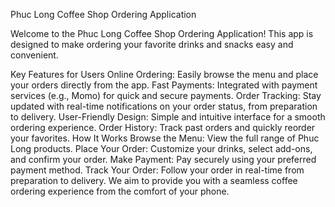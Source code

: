 Phuc Long Coffee Shop Ordering Application

Welcome to the Phuc Long Coffee Shop Ordering Application! This app is designed to make ordering your favorite drinks and snacks easy and convenient.

Key Features for Users
Online Ordering: Easily browse the menu and place your orders directly from the app.
Fast Payments: Integrated with payment services (e.g., Momo) for quick and secure payments.
Order Tracking: Stay updated with real-time notifications on your order status, from preparation to delivery.
User-Friendly Design: Simple and intuitive interface for a smooth ordering experience.
Order History: Track past orders and quickly reorder your favorites.
How It Works
Browse the Menu: View the full range of Phuc Long products.
Place Your Order: Customize your drinks, select add-ons, and confirm your order.
Make Payment: Pay securely using your preferred payment method.
Track Your Order: Follow your order in real-time from preparation to delivery.
We aim to provide you with a seamless coffee ordering experience from the comfort of your phone.

